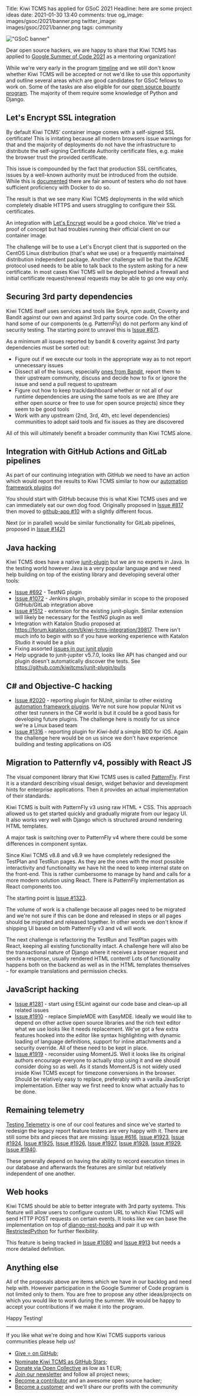 Title: Kiwi TCMS has applied for GSoC 2021
Headline: here are some project ideas
date: 2021-01-30 13:40
comments: true
og_image: images/gsoc/2021/banner.png
twitter_image: images/gsoc/2021/banner.png
tags: community


!["GSoC banner"](/images/gsoc/2021/banner.png "GSoC banner")

Dear open source hackers, we are happy to share that Kiwi TCMS has
applied to
[Google Summer of Code 2021](https://summerofcode.withgoogle.com/)
as a mentoring organization!

While we're very early in the program
[timeline](https://summerofcode.withgoogle.com/how-it-works/#timeline)
and we still don't know whether Kiwi TCMS will be accepted or not we'd
like to use this opportunity and outline several areas which are good
candidates for GSoC fellows to work on. Some of the tasks are also
eligible for our [open source bounty program]({tag}bounty-program).
The majority of them require some knowledge of Python and Django.


Let's Encrypt SSL integration
-----------------------------

By default Kiwi TCMS' container image comes with a self-signed SSL certificate!
This is irritating because all modern browsers issue warnings for that and
the majority of deployments do not have the infrastructure to distribute
the self-signing Certificate Authority certificate files, e.g. make the browser
trust the provided certificate.

This issue is compounded by the fact that production SSL certificates,
issues by a well-known authority must be introduced from the outside. While
this is
[documented](https://kiwitcms.readthedocs.io/en/latest/installing_docker.html#ssl-configuration)
there are fair amount of testers who do not have sufficient proficiency
with Docker to do so.

The result is that we see many Kiwi TCMS deployments in the wild which
completely disable HTTPS and users struggling to configure their SSL
certificates.

An integration with [Let's Encrypt](https://letsencrypt.org/) would be
a good choice. We've tried a proof of concept but had troubles running
their official client on our container image.

The challenge will be
to use a Let's Encrypt client that is supported on the CentOS Linux
distribution (that's what we use) or a frequently maintained
distribution independent package. Another challenge will be that the
ACME protocol used needs to be able to talk back to the system
asking for a new certificate. In most cases Kiwi TCMS will be deployed
behind a firewall and initial certificate request/renewal requests may be
able to go one way only.


Securing 3rd party dependencies
-------------------------------

Kiwi TCMS itself uses services and tools like Snyk, npm audit, Coverity and Bandit
against our own and against 3rd party source code. On the other hand
some of our components (e.g. PatternFly) do not perform any kind of
security testing. The starting point to unravel this is
[Issue #871](https://github.com/kiwitcms/Kiwi/issues/871).

As a minimum all issues reported by bandit & coverity against 3rd party
dependencies must be sorted out:

- Figure out if we execute our tools in the appropriate way as to not
  report unnecessary issues
- Dissect all of the issues, especially
  [ones from Bandit](https://github.com/kiwitcms/Kiwi/runs/1608837125?check_suite_focus=true),
  report them to their upstream community, discuss and decide how to fix or
  ignore the issue and send a pull request to upstream
- Figure out how to keep track/dashboard whether or not all of our runtime
  dependencies are using the same tools as we are (they are either open source
  or free to use for open source projects) since they seem to be good tools
- Work with any upstream (2nd, 3rd, 4th, etc level dependencies) communities
  to adopt said tools and fix issues as they are discovered

All of this will ultimately benefit a broader community than Kiwi TCMS alone.


Integration with GitHub Actions and GitLab pipelines
----------------------------------------------------

As part of our continuing integration with GitHub we need to have an action
which would report the results to Kiwi TCMS similar to how our
[automation framework plugins](https://kiwitcms.readthedocs.io/en/latest/plugins/automation-frameworks.html)
do!

You should start with GitHub because this is what Kiwi TCMS uses and we can
immediately eat our own dog food. Originally proposed in
[Issue #817](https://github.com/kiwitcms/Kiwi/issues/817) then moved to
[github-app #10](https://github.com/kiwitcms/github-app/issues/10) with a
slightly different focus.

Next (or in parallel) would be similar
functionality for GitLab pipelines, proposed in
[Issue #1421](https://github.com/kiwitcms/Kiwi/issues/1421)


Java hacking
------------

Kiwi TCMS does have a native
[junit-plugin](https://github.com/kiwitcms/junit-plugin) but we are no
experts in Java. In the testing world however Java is a very popular
language and we need help building on top of the existing library and
developing several other tools:

- [Issue #692](https://github.com/kiwitcms/Kiwi/issues/692) - TestNG plugin
- [Issue #1072](https://github.com/kiwitcms/Kiwi/issues/1072) - Jenkins plugin,
  probably similar in scope to the proposed GitHub/GitLab integration above
- [Issue #1512](https://github.com/kiwitcms/Kiwi/issues/1512) - extension for the
  existing junit-plugin. Similar extension will likely be necessary for the
  TestNG plugin as well
- Integration with Katalon Studio proposed at
  <https://forum.katalon.com/t/kiwi-tcms-integration/39817>. There isn't much info to
  begin with so if you have working experience with Katalon Studio it would be
  a plus
- Fixing assorted
  [issues in our junit plugin](https://github.com/kiwitcms/junit-plugin/issues)
- Help upgrade to junit-jupiter v5.7.0, looks like API has changed and our
  plugin doesn't automatically discover the tests.
  See <https://github.com/kiwitcms/junit-plugin/pulls>


C# and Objective-C hacking
--------------------------

- [Issue #2020](https://github.com/kiwitcms/Kiwi/issues/2020) - reporting plugin for
  NUnit, similar to other existing
  [automation framework plugins](https://kiwitcms.readthedocs.io/en/latest/plugins/automation-frameworks.html).
  We're not sure how popular NUnit vs other test runners in the C# world is but
  it could be a good basis for developing future plugins. The challenge here
  is mostly for us since we're a Linux based team
- [Issue #1316](https://github.com/kiwitcms/Kiwi/issues/1316) - reporting plugin
  for *Kiwi-bdd* a simple BDD for iOS. Again the challenge here would be
  on us since we don't have experience building and testing applications on iOS


Migration to Patternfly v4, possibly with React JS
--------------------------------------------------

The visual component library that Kiwi TCMS uses is called
[PatternFly](https://www.patternfly.org). First it is a standard describing
visual design, widget behavior and development hints for enterprise
applications. Then it provides an actual implementation of their standards.

Kiwi TCMS is built with PatternFly v3 using raw HTML + CSS. This approach
allowed us to get started quickly and gradually migrate from our legacy UI.
It also works very well with Django which is structured around rendering HTML
templates.

A major task is switching over to PatternFly v4 where there could be some
differences in component syntax.

Since Kiwi TCMS v8.8 and v8.9 we have completely redesigned the
TestPlan and TestRun pages. As they are the ones with the most possible
interactivity and functionality we have hit the need to keep internal state
on the front-end. This is rather cumbersome to manage by hand and calls
for a more modern solution using React. There is PatternFly implementation
as React components too.

The starting point is
[Issue #1323](https://github.com/kiwitcms/Kiwi/issues/1323).

The volume of work is a challenge because all pages need to be migrated
and we're not sure if this can be done and released in steps or all pages
should be migrated and released together. In other words we don't know if
shipping UI based on both PatternFly v3 and v4 will work.

The next challenge is refactoring the TestRun and TestPlan pages with
React, keeping all existing functionality intact. A challenge here will
also be the transactional nature of Django where it receives a browser request
and sends a response, usually rendered HTML content! Lots of functionality
happens both on the backend as well as in the HTML templates themselves -
for example translations and permission checks.


JavaScript hacking
------------------

- [Issue #1281](https://github.com/kiwitcms/Kiwi/issues/1281) - start using ESLint
  against our code base and clean-up all related issues
- [Issue #1910](https://github.com/kiwitcms/Kiwi/issues/1910) - replace SimpleMDE
  with EasyMDE. Ideally we would like to depend on other active open source
  libraries and the rich text editor what we use looks like it needs replacement.
  We've got a few extra features hooked into the editor like syntax highlighting
  with dynamic loading of language definitions, support for inline attachments and
  a security override. All of these need to be kept in place.
- [Issue #1919](https://github.com/kiwitcms/Kiwi/issues/1919) - reconsider using
  MomentJS. Well it looks like its original authors encourage everyone to
  actually stop using it and we should consider doing so as well. As it stands
  MomentJS is not widely used inside Kiwi TCMS except for timezone conversions
  in the browser. Should be relatively easy to replace, preferably with a vanilla
  JavaScript implementation. Either way we first need to know what actually
  has to be done.


Remaining telemetry
-------------------

[Testing Telemetry]({filename}2019-03-03-telemetry.markdown) is one of our cool
features and since we've started to redesign the legacy report feature testers
are very happy with it. There are still some bits and pieces that are missing:
[Issue #616](https://github.com/kiwitcms/Kiwi/issues/616),
[Issue #1923](https://github.com/kiwitcms/Kiwi/issues/1923),
[Issue #1924](https://github.com/kiwitcms/Kiwi/issues/1924),
[Issue #1925](https://github.com/kiwitcms/Kiwi/issues/1925),
[Issue #1926](https://github.com/kiwitcms/Kiwi/issues/1926),
[Issue #1927](https://github.com/kiwitcms/Kiwi/issues/1927),
[Issue #1928](https://github.com/kiwitcms/Kiwi/issues/1928),
[Issue #1929](https://github.com/kiwitcms/Kiwi/issues/1929),
[Issue #1940](https://github.com/kiwitcms/Kiwi/issues/1940).

These generally depend on having the ability to record execution times in our
database and afterwards the features are similar but relatively independent
of one another.


Web hooks
---------

Kiwi TCMS should be able to better integrate with 3rd party systems.
This feature will allow users to configure custom URL to which Kiwi TCMS will send
HTTP POST requests on certain events. It looks like we can base the implementation
on top of [django-rest-hooks](https://github.com/zapier/django-rest-hooks) and
pair it up with [RestrictedPython](https://restrictedpython.readthedocs.io/)
for further flexibility.

This feature is being tracked in
[Issue #1080](https://github.com/kiwitcms/Kiwi/issues/1080) and
[Issue #913](https://github.com/kiwitcms/Kiwi/issues/914) but needs a more
detailed definition.


Anything else
-------------

All of the proposals above are items which we have in our backlog and
need help with. However participation in the Google Summer of Code program
is not limited only to them. You are free to propose any other ideas/projects
on which you would like to work during the summer. We would be happy to
accept your contributions if we make it into the program.


Happy Testing!

---

If you like what we're doing and how Kiwi TCMS supports various communities
please help us!

- [Give ⭐ on GitHub](https://github.com/kiwitcms/Kiwi/stargazers);
- [Nominate Kiwi TCMS as GitHub Stars]({filename}2020-09-04-nominate-github-star.markdown);
- [Donate via Open Collective](https://opencollective.com/kiwitcms/donate) as low as 1 EUR;
- [Join our newsletter](https://kiwitcms.us17.list-manage.com/subscribe/post?u=9b57a21155a3b7c655ae8f922&id=c970a37581)
  and follow all project news;
- [Become a contributor](https://kiwitcms.readthedocs.io/en/latest/contribution.html) and an awesome open source hacker;
- [Become a customer](/#subscriptions) and we'll share our profits with the community

